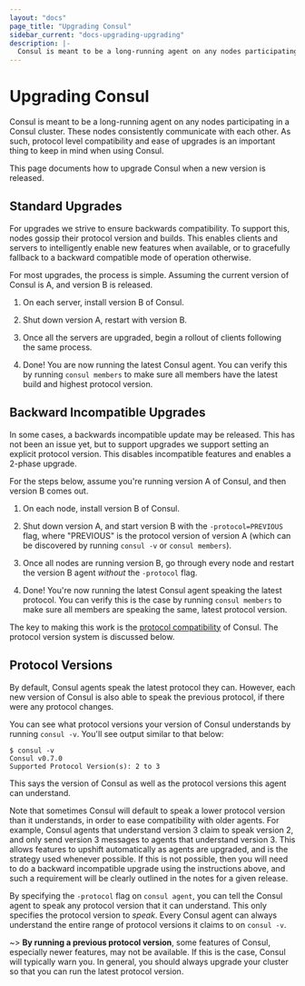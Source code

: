 ```yaml
---
layout: "docs"
page_title: "Upgrading Consul"
sidebar_current: "docs-upgrading-upgrading"
description: |-
  Consul is meant to be a long-running agent on any nodes participating in a Consul cluster. These nodes consistently communicate with each other. As such, protocol level compatibility and ease of upgrades is an important thing to keep in mind when using Consul.
---
```


# Upgrading Consul

Consul is meant to be a long-running agent on any nodes participating in a
Consul cluster. These nodes consistently communicate with each other. As such,
protocol level compatibility and ease of upgrades is an important thing to
keep in mind when using Consul.

This page documents how to upgrade Consul when a new version is released.

## Standard Upgrades

For upgrades we strive to ensure backwards compatibility. To support this,
nodes gossip their protocol version and builds. This enables clients and
servers to intelligently enable new features when available, or to gracefully
fallback to a backward compatible mode of operation otherwise.

For most upgrades, the process is simple. Assuming the current version of
Consul is A, and version B is released.

1. On each server, install version B of Consul.

2. Shut down version A, restart with version B.

3. Once all the servers are upgraded, begin a rollout of clients following
   the same process.

4. Done! You are now running the latest Consul agent. You can verify this
   by running `consul members` to make sure all members have the latest
   build and highest protocol version.


## Backward Incompatible Upgrades

In some cases, a backwards incompatible update may be released. This has not
been an issue yet, but to support upgrades we support setting an explicit
protocol version. This disables incompatible features and enables a 2-phase upgrade.

For the steps below, assume you're running version A of Consul, and then
version B comes out.

1. On each node, install version B of Consul.

2. Shut down version A, and start version B with the `-protocol=PREVIOUS`
   flag, where "PREVIOUS" is the protocol version of version A (which can
   be discovered by running `consul -v` or `consul members`).

3. Once all nodes are running version B, go through every node and restart
   the version B agent _without_ the `-protocol` flag.

4. Done! You're now running the latest Consul agent speaking the latest protocol.
   You can verify this is the case by running `consul members` to
   make sure all members are speaking the same, latest protocol version.

The key to making this work is the [protocol compatibility](/docs/compatibility.html)
of Consul. The protocol version system is discussed below.

## Protocol Versions

By default, Consul agents speak the latest protocol they can. However, each
new version of Consul is also able to speak the previous protocol, if there
were any protocol changes.

You can see what protocol versions your version of Consul understands by
running `consul -v`. You'll see output similar to that below:

```
$ consul -v
Consul v0.7.0
Supported Protocol Version(s): 2 to 3
```

This says the version of Consul as well as the protocol versions this
agent can understand.

Note that sometimes Consul will default to speak a lower protocol version
than it understands, in order to ease compatibility with older agents. For
example, Consul agents that understand version 3 claim to speak version 2,
and only send version 3 messages to agents that understand version 3. This
allows features to upshift automatically as agents are upgraded, and is the
strategy used whenever possible. If this is not possible, then you will need
to do a backward incompatible upgrade using the instructions above, and such
a requirement will be clearly outlined in the notes for a given release.

By specifying the `-protocol` flag on `consul agent`, you can tell the
Consul agent to speak any protocol version that it can understand. This
only specifies the protocol version to _speak_. Every Consul agent can
always understand the entire range of protocol versions it claims to
on `consul -v`.

~> **By running a previous protocol version**, some features
of Consul, especially newer features, may not be available. If this is the
case, Consul will typically warn you. In general, you should always upgrade
your cluster so that you can run the latest protocol version.
